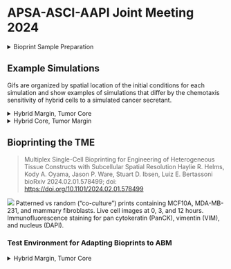 # APSA-ASCI-AAPI Joint Meeting 2024

<details>
<summary>Bioprint Sample Preparation</summary>
<img alt="Example workflow for sample bioprint preparation" src="apsa-media/apsa-poster-fig-2.png" width="600px"/>

</details>

## Example Simulations
Gifs are organized by spatial location of the initial conditions for each simulation and show examples of simulations that differ by the chemotaxis sensitivity of hybrid cells to a simulated cancer secretant.

<details>
<summary>Hybrid Margin, Tumor Core</summary>
<h3 >Example</h3>

| sim-f3c34d11a024be4a10c1a01fde0eb7bc | sim-a32056bd58aa8e988db807474eee0742 | 
|--|--|  
| Cancer substrate sensitivity = 0.94 | Cancer substrate sensitivity = 0.39 |  
| <img src="apsa-media/bioprint-abm-sim-eb7bc-0.94sensitivity-hybrid-margin.gif" width="400px" /> | <img src="apsa-media/sim-a32056bd58aa8e988db807474eee0742-sens0.39-ichybrid-margin.gif" width="400px"/> |  
| <img src="apsa-media/sim-f3c34d11a024be4a10c1a01fde0eb7bc-cancer-ligand-contour.gif" width="400px"> | <img src="apsa-media/sim-a32056bd58aa8e988db807474eee0742-cancer-ligand-contour.gif" width="400px"/>|

</details>

<details>
<summary>Hybrid Core, Tumor Margin</summary>
<h3 >Example</h3>

| sim-5f32272f105002a044f8aa0bbf0a0231 | sim-39c031049a9066f1d9933c99f41c319e | 
|--|--|  
| Cancer substrate sensitivity = 0.80 | Cancer substrate sensitivity = 0.27 |  
| <img src="apsa-media/sim-5f32272f105002a044f8aa0bbf0a0231-sens0.8-ichybrid-core.gif" width="400px" /> | <img src="apsa-media/sim-39c031049a9066f1d9933c99f41c319e-sens0.27-ichybrid-core.gif" width="400px"/> |  
| <img src="apsa-media/sim-5f32272f105002a044f8aa0bbf0a0231-cancer-ligand-contour.gif" width="400px"> | <img src="apsa-media/sim-39c031049a9066f1d9933c99f41c319e-cancer-ligand-contour.gif" width="400px"> |

</details>

## Bioprinting the TME

>Multiplex Single-Cell Bioprinting for Engineering of Heterogeneous Tissue Constructs with Subcellular Spatial Resolution
Haylie R. Helms, Kody A. Oyama, Jason P. Ware, Stuart D. Ibsen, Luiz E. Bertassoni
bioRxiv 2024.02.01.578499; doi: https://doi.org/10.1101/2024.02.01.578499

<img src="apsa-media/helms-et-al-fig-6c.png" width="720px">
Patterned vs random (“co-culture”) prints containing MCF10A, MDA-MB-231, and mammary fibroblasts. Live cell images at 0, 3, and 12 hours. Immunofluorescence staining for pan cytokeratin (PanCK), vimentin (VIM), and nucleus (DAPI). 

### Test Environment for Adapting Bioprints to ABM

<details>
<summary>Hybrid Margin, Tumor Core</summary>
<h3 >Replicate #1</h3>

| Hybrid Margin, Tumor Core | Hybrid Core, Tumor Margin | 
|--|--|   
| <img src="apsa-media/hybrid-4-margin-tumor-core.gif" width="400px" /> | <img src="apsa-media/hybrid-4-core-tumor-margin.gif" width="400px"/> |  

<p>Hybrid cells are joint GFP-RFP fusions of macrophages and colorectal tumor cells. They appear green and yellow on the liver cell imaging. Colorectal tumor cells are RFP positive.</p>

</details>